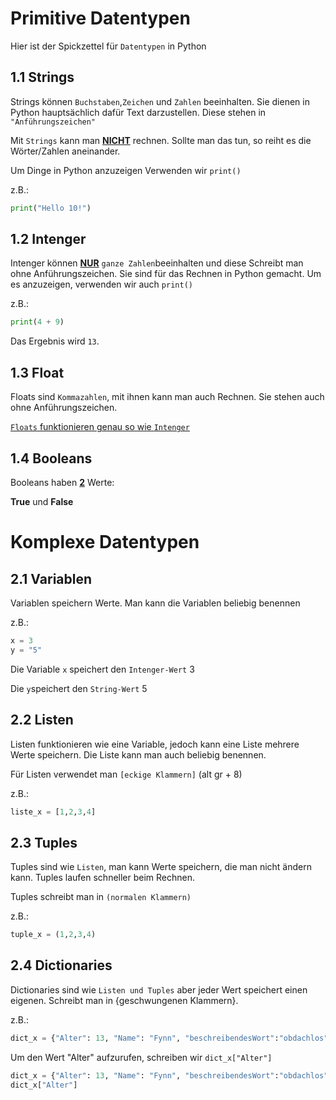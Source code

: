 # **Primitive Datentypen**

Hier ist der Spickzettel für `Datentypen` in Python 

## **1.1 Strings**
Strings können `Buchstaben`,`Zeichen` und `Zahlen` beeinhalten.
Sie dienen in Python hauptsächlich dafür Text darzustellen. Diese stehen in `"Anführungszeichen"`

Mit `Strings` kann man **<ins>NICHT</ins>** rechnen. Sollte man das tun, so reiht es die Wörter/Zahlen aneinander.

Um Dinge in Python anzuzeigen Verwenden wir `print()`
<p>z.B.:</p>

```python
print("Hello 10!")
```


## **1.2 Intenger**
Intenger können **<ins>NUR</ins>** `ganze Zahlen`beeinhalten und diese Schreibt man ohne Anführungszeichen.
Sie sind für das Rechnen in Python gemacht. Um es anzuzeigen, verwenden wir auch `print()`
<p>z.B.:</p>

```python
print(4 + 9)
```

Das Ergebnis wird `13`.

## **1.3 Float**
Floats sind `Kommazahlen`, mit ihnen kann man auch Rechnen. Sie stehen auch ohne Anführungszeichen.

<ins>`Floats` funktionieren genau so wie `Intenger`</ins>

## **1.4 Booleans**
Booleans haben **<ins>2</ins>** Werte:
**<p>True** und **False</p>**

# **Komplexe Datentypen**

## **2.1 Variablen**
Variablen speichern Werte. Man kann die Variablen beliebig benennen

z.B.:

```python
x = 3
y = "5"
```

Die Variable `x` speichert den `Intenger-Wert` 3

Die `y`speichert den `String-Wert` 5

## **2.2 Listen**
Listen funktionieren wie eine Variable, jedoch kann eine Liste mehrere Werte speichern. Die Liste kann man auch beliebig benennen. 

Für Listen verwendet man `[eckige Klammern]` (alt gr + 8)

z.B.:

```python
liste_x = [1,2,3,4]
```

## **2.3 Tuples**
Tuples sind wie `Listen`, man kann Werte speichern, die man nicht ändern kann. Tuples laufen schneller beim Rechnen. 

Tuples schreibt man in `(normalen Klammern)`

z.B.:

```python
tuple_x = (1,2,3,4)
```

## **2.4 Dictionaries**
Dictionaries sind wie `Listen und Tuples` aber jeder Wert speichert einen eigenen. Schreibt man in {geschwungenen Klammern}.


z.B.:

```python
dict_x = {"Alter": 13, "Name": "Fynn", "beschreibendesWort":"obdachlos"}
```
Um den Wert "Alter" aufzurufen, schreiben wir `dict_x["Alter"]`

```python
dict_x = {"Alter": 13, "Name": "Fynn", "beschreibendesWort":"obdachlos"}
dict_x["Alter"]
```
